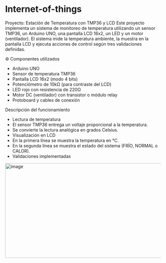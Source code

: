 # Internet-of-things

Proyecto: Estación de Temperatura con TMP36 y LCD
Este proyecto implementa un sistema de monitoreo de temperatura utilizando un sensor TMP36, un Arduino UNO, una pantalla LCD 16x2, un LED y un motor (ventilador).
El sistema mide la temperatura ambiente, la muestra en la pantalla LCD y ejecuta acciones de control según tres validaciones definidas.

⚙️ Componentes utilizados
- Arduino UNO
- Sensor de temperatura TMP36
- Pantalla LCD 16x2 (modo 4 bits)
- Potenciómetro de 10kΩ (para contraste del LCD)
- LED rojo con resistencia de 220Ω
- Motor DC (ventilador) con transistor o módulo relay
- Protoboard y cables de conexión

Descripción del funcionamiento
- Lectura de temperatura
- El sensor TMP36 entrega un voltaje proporcional a la temperatura.
- Se convierte la lectura analógica en grados Celsius.
- Visualización en LCD
- En la primera línea se muestra la temperatura en °C.
- En la segunda línea se muestra el estado del sistema (FRÍO, NORMAL o CALOR).
- Validaciones implementadas


<img width="1057" height="305" alt="image" src="https://github.com/user-attachments/assets/b916b7a8-cb2d-46ba-a163-4ca72604bd7d" />
